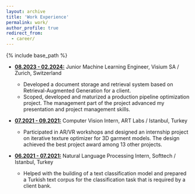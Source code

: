 ```yaml
---
layout: archive
title: 'Work Experience'
permalink: work/
author_profile: true
redirect_from:
  - career/
---
```


{% include base_path %}

- <b><ins>08.2023 - 02.2024:</ins></b> Junior Machine Learning Engineer, Visium
  SA / Zurich, Switzerland
  - Developed a document storage and retrieval system based on
    Retrieval-Augmented Generation for a client.
  - Scoped, developed and maturized a production pipeline optimization project.
    The management part of the project advanced my presentation and project
    management skills.

- <b><ins>07.2021 - 09.2021:</ins></b> Computer Vision Intern, ART Labs /
  Istanbul, Turkey
  - Participated in AR/VR workshops and designed an internship project on
    iterative texture optimizer for 3D garment models. The design achieved the
    best project award among 13 other projects.

- <b><ins>06.2021 - 07.2021:</ins></b> Natural Language Processing Intern,
  Softtech / Istanbul, Turkey
  - Helped with the building of a text classification model and prepared a
    Turkish text corpus for the classification task that is required by a client
    bank.
